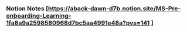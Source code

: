 ### Notion Notes [https://aback-dawn-d7b.notion.site/MS-Pre-onboarding-Learning-1fa8a9a2598580968d7bc5aa4991e48a?pvs=141 ]
